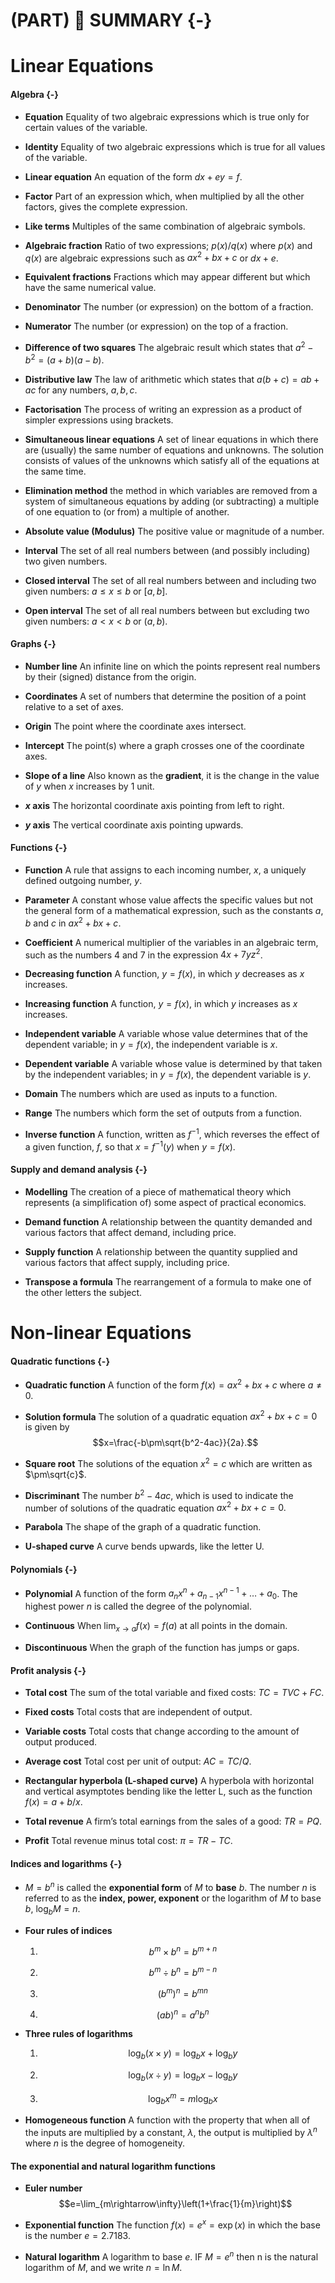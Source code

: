 # (PART) 📖 SUMMARY {-}

# Linear Equations

#### Algebra {-}

- **Equation** Equality of two algebraic expressions which is true only for certain values of the variable.

- **Identity** Equality of two algebraic expressions which is true for all values of the variable. 

- **Linear equation** An equation of the form $dx + ey = f$.

- **Factor** Part of an expression which, when multiplied by all the other factors, gives the complete expression.

- **Like terms** Multiples of the same combination of algebraic symbols.

- **Algebraic fraction**  Ratio of two expressions; $p(x)/q(x)$ where $p(x)$ and $q(x)$ are algebraic expressions such as $ax^2 + bx + c$ or $dx + e$.

- **Equivalent fractions** Fractions which may appear different but which have the same numerical value.

- **Denominator** The number (or expression) on the bottom of a fraction.

- **Numerator** The number (or expression) on the top of a fraction.

- **Difference of two squares** The algebraic result which states that $a^2 − b^2 = (a + b)(a − b)$.

- **Distributive law** The law of arithmetic which states that $a(b + c) = ab + ac$ for any numbers, $a, b, c$.

- **Factorisation** The process of writing an expression as a product of simpler expressions using brackets.

- **Simultaneous linear equations** A set of linear equations in which there are (usually) the same number of equations and unknowns. The solution consists of values of the unknowns which satisfy all of the equations at the same time.

- **Elimination method** the method in which variables are removed from a system of simultaneous equations by adding (or subtracting) a multiple of one equation to (or from) a multiple of another.

- **Absolute value (Modulus)** The positive value or magnitude of a number.

- **Interval** The set of all real numbers between (and possibly including) two given numbers.

- **Closed interval** The set of all real numbers between and including two given numbers: $a ≤ x ≤ b$ or $[a,b]$. 

- **Open interval** The set of all real numbers between but excluding two given numbers: $a < x < b$ or $(a,b)$. 

#### Graphs {-}

- **Number line** An infinite line on which the points represent real numbers by their (signed) distance from the origin.

- **Coordinates** A set of numbers that determine the position of a point relative to a set of axes. 

- **Origin** The point where the coordinate axes intersect.

- **Intercept** The point(s) where a graph crosses one of the coordinate axes.

- **Slope of a line** Also known as the **gradient**, it is the change in the value of $y$ when $x$ increases by $1$ unit.

- **$x$ axis** The horizontal coordinate axis pointing from left to right. 

- **$y$ axis** The vertical coordinate axis pointing upwards.

#### Functions {-}

- **Function** A rule that assigns to each incoming number, $x$, a uniquely defined outgoing number, $y$. 

- **Parameter** A constant whose value affects the specific values but not the general form of a mathematical expression, such as the constants $a, b$ and $c$ in $ax^2 + bx + c$.

- **Coefficient** A numerical multiplier of the variables in an algebraic term, such as the numbers $4$ and $7$ in the expression $4x + 7yz^2$.

- **Decreasing function** A function, $y = f(x)$, in which $y$ decreases as $x$ increases.

- **Increasing function** A function, $y = f(x)$, in which $y$ increases as $x$ increases.

- **Independent variable** A variable whose value determines that of the dependent variable; in $y = f(x)$, the independent variable is $x$.

- **Dependent variable** A variable whose value is determined by that taken by the independent variables; in $y = f(x)$, the dependent variable is $y$.

- **Domain** The numbers which are used as inputs to a function.

- **Range** The numbers which form the set of outputs from a function.

- **Inverse function** A function, written as $f^{-1}$, which reverses  the effect of a given function, $f$, so that $x=f^{-1}(y)$ when $y=f(x)$.

#### Supply and demand analysis {-}

- **Modelling** The creation of a piece of mathematical theory which represents (a simplification of) some aspect of practical economics.

- **Demand function** A relationship between the quantity demanded and various factors that affect demand, including price.

- **Supply function** A relationship between the quantity supplied and various factors that affect supply, including price.

- **Transpose a formula** The rearrangement of a formula to make one of the other letters the subject.

# Non-linear Equations

#### Quadratic functions {-}

- **Quadratic function** A function of the form $f(x)=ax^2+bx+c$ where $a\neq0.$

- **Solution formula** The solution of a quadratic equation $ax^2+bx+c=0$ is given by $$x=\frac{-b\pm\sqrt{b^2-4ac}}{2a}.$$

- **Square root** The solutions of the equation $x^2=c$ which are written as $\pm\sqrt{c}$.

- **Discriminant** The number $b^2-4ac$, which is used to indicate the number of solutions of the quadratic equation $ax^2+bx+c=0.$

- **Parabola** The shape of the graph of a quadratic function.

- **U-shaped curve** A curve bends upwards, like the letter U.

#### Polynomials {-}

- **Polynomial** A function of the form $a_nx^n+a_{n-1}x^{n-1}+\ldots+a_0$. The highest power $n$ is called the degree of the polynomial.

- **Continuous** When $\lim_{x\rightarrow a}f(x)=f(a)$ at all points in the domain.

- **Discontinuous** When the graph of the function has jumps or gaps.

#### Profit analysis {-}

- **Total cost** The sum of the total variable and fixed costs: $TC = TVC + FC$.

- **Fixed costs** Total costs that are independent of output.

- **Variable costs** Total costs that change according to the amount of output produced.

- **Average cost** Total cost per unit of output: $AC = TC/Q$.

- **Rectangular hyperbola (L-shaped curve)** A hyperbola with horizontal and vertical asymptotes bending like the letter L, such as the function $f(x)=a+b/x$.

- **Total revenue** A firm’s total earnings from the sales of a good: $TR = PQ$.

- **Profit** Total revenue minus total cost: $\pi = TR − TC$.

#### Indices and logarithms {-}

- $M=b^n$ is called the **exponential form** of $M$ to **base** $b$. The number $n$ is referred to as the **index, power, exponent** or the logarithm of $M$ to base $b$, $\log_b M=n$.

- **Four rules of indices**

  1. $$b^m\times b^n=b^{m+n}$$
  
  2. $$b^m\div b^n=b^{m-n}$$
  
  3. $$(b^m)^n=b^{mn}$$
  
  4. $$(ab)^n=a^nb^n$$
  
- **Three rules of logarithms**
  
  1. $$\log_b(x\times y)=\log_bx +\log_b y$$
  
  2. $$\log_b(x\div y)=\log_bx -\log_b y$$
  
  3. $$\log_bx^m=m\log_bx$$
  
- **Homogeneous function** A function with the property that when all of the inputs are multiplied by a constant, $\lambda$, the output is multiplied by $\lambda^n$ where $n$ is the degree of homogeneity.

#### The exponential and natural logarithm functions

- **Euler number** $$e=\lim_{m\rightarrow\infty}\left(1+\frac{1}{m}\right)$$

- **Exponential function** The function $f(x)=e^x=\exp(x)$ in which the base is the number $e=2.7183$.

- **Natural logarithm** A logarithm to base $e$. IF $M=e^n$ then n is the natural logarithm of $M$, and we write $n=\ln M$.


  
  
  
  
  







